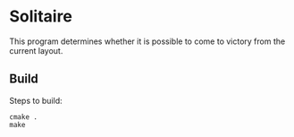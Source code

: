 # Solitaire
This program determines whether it is possible to come to victory from the current layout.

## Build

Steps to build:
```
cmake .  
make
```

